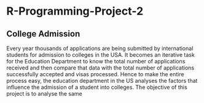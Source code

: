 # R-Programming-Project-2
## College Admission
Every year thousands of applications are being submitted by international
students for admission to colleges in the USA. It becomes an iterative task for the Education
Department to know the total number of applications received and then compare that data
with the total number of applications successfully accepted and visas processed. Hence to
make the entire process easy, the education department in the US analyses the factors that
influence the admission of a student into colleges. The objective of this project is to analyse
the same
